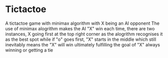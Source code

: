# Tictactoe
A tictactoe game with minimax algorithm with X being an AI opponent
The use of minimax alogrithm makes the AI "X" win each time, there are two instances, X going first at the top right corner as the alogrithm recognises it as the best spot while if "o" goes first, "X" starts in the middle which still inevitably means the "X" will win ultimately fulfilling the goal of "X" always winning or getting a tie
